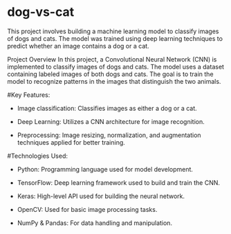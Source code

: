 # dog-vs-cat
This project involves building a machine learning model to classify images of dogs and cats. The model was trained using deep learning techniques to predict whether an image contains a dog or a cat.

Project Overview
In this project, a Convolutional Neural Network (CNN) is implemented to classify images of dogs and cats. The model uses a dataset containing labeled images of both dogs and cats. The goal is to train the model to recognize patterns in the images that distinguish the two animals.


#Key Features:
* Image classification: Classifies images as either a dog or a cat.

- Deep Learning: Utilizes a CNN architecture for image recognition.

- Preprocessing: Image resizing, normalization, and augmentation techniques applied for better training.

#Technologies Used:

- Python: Programming language used for model development.

- TensorFlow: Deep learning framework used to build and train the CNN.

- Keras: High-level API used for building the neural network.

- OpenCV: Used for basic image processing tasks.

- NumPy & Pandas: For data handling and manipulation.
